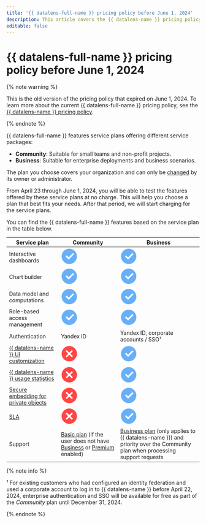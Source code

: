 ```yaml
---
title: '{{ datalens-full-name }} pricing policy before June 1, 2024'
description: This article covers the {{ datalens-name }} pricing policy that expired on June 1, 2024.
editable: false
---
```


# {{ datalens-full-name }} pricing policy before June 1, 2024

{% note warning %}

This is the old version of the pricing policy that expired on June 1, 2024. To learn more about the current {{ datalens-full-name }} pricing policy, see the [{{ datalens-name }} pricing policy](../pricing.md).

{% endnote %}

{{ datalens-full-name }} features service plans offering different service packages:

* **Community**: Suitable for small teams and non-profit projects.
* **Business**: Suitable for enterprise deployments and business scenarios.

The plan you choose covers your organization and can only be [changed](../settings/service-plan.md#change-service-plan) by its owner or administrator.

From April 23 through June 1, 2024, you will be able to test the features offered by these service plans at no charge. This will help you choose a plan that best fits your needs. After that period, we will start charging for the service plans.

You can find the {{ datalens-full-name }} features based on the service plan in the table below.

**Service plan**  | **Community** | **Business**
------------------ |---------------|---------------
Interactive dashboards | ![image](../../_assets/common/yes.svg) | ![image](../../_assets/common/yes.svg)   
Chart builder | ![image](../../_assets/common/yes.svg) | ![image](../../_assets/common/yes.svg)   
Data model and computations | ![image](../../_assets/common/yes.svg) | ![image](../../_assets/common/yes.svg)   
Role-based access management | ![image](../../_assets/common/yes.svg) | ![image](../../_assets/common/yes.svg)   
Authentication | Yandex ID | Yandex ID, corporate accounts / SSO¹
[{{ datalens-name }} UI customization](../settings/ui-customization.md) | ![image](../../_assets/common/no.svg) | ![image](../../_assets/common/yes.svg)
[{{ datalens-name }} usage statistics](../operations/connection/create-usage-tracking.md) | ![image](../../_assets/common/no.svg) | ![image](../../_assets/common/yes.svg)
[Secure embedding for private objects](../security/embedded-objects.md#private-embedding) | ![image](../../_assets/common/no.svg) | ![image](../../_assets/common/yes.svg) 
[SLA](https://yandex.com/legal/cloud_sla_datalens) | ![image](../../_assets/common/no.svg) | ![image](../../_assets/common/yes.svg)  
Support | [Basic plan](../../support/pricing.md#base) (if the user does not have [Business](../../support/pricing.md#business) or [Premium](../../support/pricing.md#premium) enabled) | [Business plan](../../support/pricing.md#business) (only applies to {{ datalens-name }}) and priority over the Community plan when processing support requests

{% note info %}

¹ For existing customers who had configured an identity federation and used a corporate account to log in to {{ datalens-name }} before April 22, 2024, enterprise authentication and SSO will be available for free as part of the _Community_ plan until December 31, 2024.

{% endnote %}
